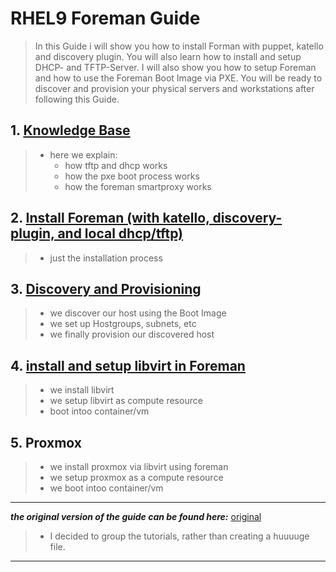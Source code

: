 
# RHEL9 Foreman Guide

> In this Guide i will show you how to install Forman with puppet, katello and discovery plugin.
> You will also learn how to install and setup DHCP- and TFTP-Server.
> I will also show you how to setup Foreman and how to use the Foreman Boot Image via PXE.
> You will be ready to discover and provision your physical servers and workstations after following this Guide.

 
## 1. [Knowledge Base](https://ji-podhead.github.io/RHEL_9_Foreman_Guide/knowledge%20base)

> - here we explain:
>	-  how tftp and dhcp works 
> 	-  how the pxe boot process works
>	-  how the foreman smartproxy works   

## 2. [Install Foreman (with katello, discovery-plugin, and local dhcp/tftp)](https://ji-podhead.github.io/RHEL_9_Foreman_Guide/installation%20(katello%2Cdiscovery%2Cdhcp%2Ctftp))
> - just the installation process

## 3. [Discovery and Provisioning](https://ji-podhead.github.io/RHEL_9_Foreman_Guide/discovery%20and%20provisioning)
> - we discover our host using the Boot Image
> - we set up Hostgroups, subnets, etc
> - we finally provision our discovered host

## 4. [install and setup libvirt in Foreman](https://ji-podhead.github.io/RHEL_9_Foreman_Guide/libvirt)
> - we install libvirt
> - we setup libvirt as compute resource
> - boot intoo container/vm

## 5. Proxmox
>  - we install proxmox via libvirt using foreman
>  - we setup proxmox as a compute resource
>  - we boot intoo container/vm

---
***the original version of the guide can be found here:*** [original](https://ji-podhead.github.io/RHEL_9_Foreman_Guide/original)
> - I decided to group the tutorials, rather than creating a huuuuge file.

---
